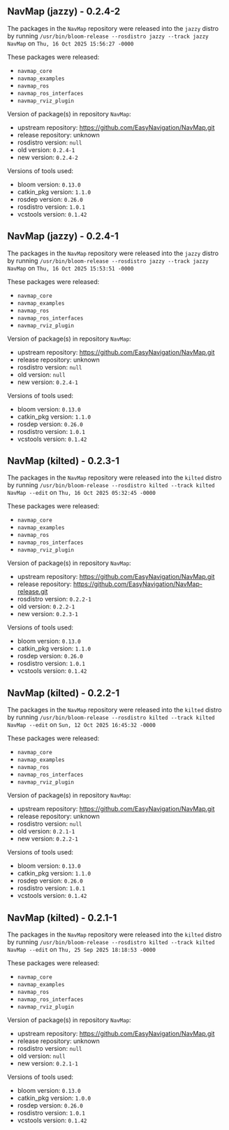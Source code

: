 ## NavMap (jazzy) - 0.2.4-2

The packages in the `NavMap` repository were released into the `jazzy` distro by running `/usr/bin/bloom-release --rosdistro jazzy --track jazzy NavMap` on `Thu, 16 Oct 2025 15:56:27 -0000`

These packages were released:
- `navmap_core`
- `navmap_examples`
- `navmap_ros`
- `navmap_ros_interfaces`
- `navmap_rviz_plugin`

Version of package(s) in repository `NavMap`:

- upstream repository: https://github.com/EasyNavigation/NavMap.git
- release repository: unknown
- rosdistro version: `null`
- old version: `0.2.4-1`
- new version: `0.2.4-2`

Versions of tools used:

- bloom version: `0.13.0`
- catkin_pkg version: `1.1.0`
- rosdep version: `0.26.0`
- rosdistro version: `1.0.1`
- vcstools version: `0.1.42`


## NavMap (jazzy) - 0.2.4-1

The packages in the `NavMap` repository were released into the `jazzy` distro by running `/usr/bin/bloom-release --rosdistro jazzy --track jazzy NavMap` on `Thu, 16 Oct 2025 15:53:51 -0000`

These packages were released:
- `navmap_core`
- `navmap_examples`
- `navmap_ros`
- `navmap_ros_interfaces`
- `navmap_rviz_plugin`

Version of package(s) in repository `NavMap`:

- upstream repository: https://github.com/EasyNavigation/NavMap.git
- release repository: unknown
- rosdistro version: `null`
- old version: `null`
- new version: `0.2.4-1`

Versions of tools used:

- bloom version: `0.13.0`
- catkin_pkg version: `1.1.0`
- rosdep version: `0.26.0`
- rosdistro version: `1.0.1`
- vcstools version: `0.1.42`


## NavMap (kilted) - 0.2.3-1

The packages in the `NavMap` repository were released into the `kilted` distro by running `/usr/bin/bloom-release --rosdistro kilted --track kilted NavMap --edit` on `Thu, 16 Oct 2025 05:32:45 -0000`

These packages were released:
- `navmap_core`
- `navmap_examples`
- `navmap_ros`
- `navmap_ros_interfaces`
- `navmap_rviz_plugin`

Version of package(s) in repository `NavMap`:

- upstream repository: https://github.com/EasyNavigation/NavMap.git
- release repository: https://github.com/EasyNavigation/NavMap-release.git
- rosdistro version: `0.2.2-1`
- old version: `0.2.2-1`
- new version: `0.2.3-1`

Versions of tools used:

- bloom version: `0.13.0`
- catkin_pkg version: `1.1.0`
- rosdep version: `0.26.0`
- rosdistro version: `1.0.1`
- vcstools version: `0.1.42`


## NavMap (kilted) - 0.2.2-1

The packages in the `NavMap` repository were released into the `kilted` distro by running `/usr/bin/bloom-release --rosdistro kilted --track kilted NavMap --edit` on `Sun, 12 Oct 2025 16:45:32 -0000`

These packages were released:
- `navmap_core`
- `navmap_examples`
- `navmap_ros`
- `navmap_ros_interfaces`
- `navmap_rviz_plugin`

Version of package(s) in repository `NavMap`:

- upstream repository: https://github.com/EasyNavigation/NavMap.git
- release repository: unknown
- rosdistro version: `null`
- old version: `0.2.1-1`
- new version: `0.2.2-1`

Versions of tools used:

- bloom version: `0.13.0`
- catkin_pkg version: `1.1.0`
- rosdep version: `0.26.0`
- rosdistro version: `1.0.1`
- vcstools version: `0.1.42`


## NavMap (kilted) - 0.2.1-1

The packages in the `NavMap` repository were released into the `kilted` distro by running `/usr/bin/bloom-release --rosdistro kilted --track kilted NavMap --edit` on `Thu, 25 Sep 2025 18:18:53 -0000`

These packages were released:
- `navmap_core`
- `navmap_examples`
- `navmap_ros`
- `navmap_ros_interfaces`
- `navmap_rviz_plugin`

Version of package(s) in repository `NavMap`:

- upstream repository: https://github.com/EasyNavigation/NavMap.git
- release repository: unknown
- rosdistro version: `null`
- old version: `null`
- new version: `0.2.1-1`

Versions of tools used:

- bloom version: `0.13.0`
- catkin_pkg version: `1.0.0`
- rosdep version: `0.26.0`
- rosdistro version: `1.0.1`
- vcstools version: `0.1.42`


